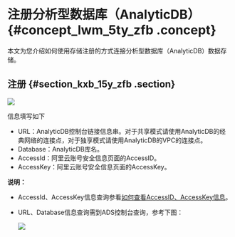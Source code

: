 # 注册分析型数据库（AnalyticDB） {#concept_lwm_5ty_zfb .concept}

本文为您介绍如何使用存储注册的方式连接分析型数据库（AnalyticDB）数据存储。

## 注册 {#section_kxb_15y_zfb .section}

![](http://static-aliyun-doc.oss-cn-hangzhou.aliyuncs.com/assets/img/75287/154460453133637_zh-CN.png)

信息填写如下

-   URL：AnalyticDB控制台链接信息串。对于共享模式请使用AnalyticDB的经典网络的连接点，对于独享模式请使用AnalyticDB的VPC的连接点。
-   Database：AnalyticDB库名。
-   AccessId：阿里云账号安全信息页面的AccessID。
-   AccessKey：阿里云账号安全信息页面的AccessKey。

**说明：** 

-   AccessId、AccessKey信息查询参看[如何查看AccessID、AccessKey信息](https://help.aliyun.com/knowledge_detail/94557.html)。
-   URL​、Database信息查询需到ADS控制台查询，参考下图：

    ![](http://static-aliyun-doc.oss-cn-hangzhou.aliyuncs.com/assets/img/75287/154460453133638_zh-CN.png)



